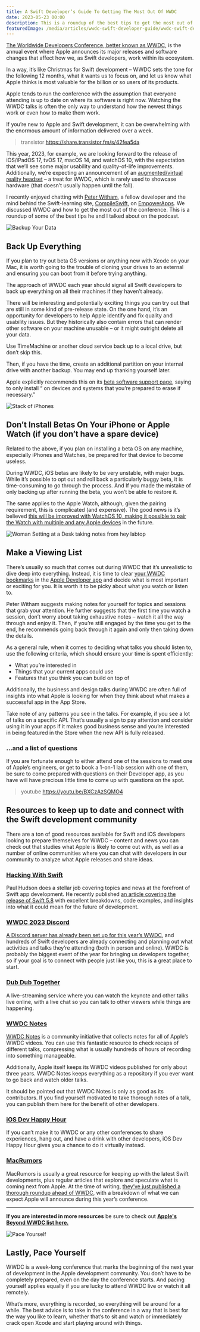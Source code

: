 ```yaml
---
title: A Swift Developer’s Guide To Getting The Most Out Of WWDC
date: 2023-05-23 00:00
description: This is a roundup of the best tips to get the most out of WWDC, Apple’s annual software conference, for both new and experienced Swift and iOS developers.
featuredImage: /media/articles/wwdc-swift-developer-guide/wwdc-swift-developer-guide.webp
---
```


[The Worldwide Developers Conference, better known as WWDC,](https://developer.apple.com/wwdc23/) is the annual event where Apple announces its major releases and software changes that affect how we, as Swift developers, work within its ecosystem.

In a way, it’s like Christmas for Swift development – WWDC sets the tone for the following 12 months, what it wants us to focus on, and let us know what Apple thinks is most valuable for the billion or so users of its products.

Apple tends to run the conference with the assumption that everyone attending is up to date on where its software is right now. Watching the WWDC talks is often the only way to understand how the newest things work or even how to make them work.

If you’re new to Apple and Swift development, it can be overwhelming with the enormous amount of information delivered over a week.

> transistor https://share.transistor.fm/s/42fea5da

This year, 2023, for example, we are looking forward to the release of iOS/iPadOS 17, tvOS 17, macOS 14, and watchOS 10, with the expectation that we’ll see some major usability and quality-of-life improvements. Additionally, we’re expecting an announcement of an [augmented/virtual reality headset](https://www.macrumors.com/roundup/ar-vr/) – a treat for WWDC, which is rarely used to showcase hardware (that doesn’t usually happen until the fall).

I recently enjoyed chatting with [Peter Witham](https://peterwitham.com), a fellow developer and the mind behind the Swift-learning site, [CompileSwift](https://www.compileswift.com), on [EmpowerApps](/episodes/149-how-to-wwdc-with-peter-witham/). We discussed WWDC and how to get the most out of the conference. This is a roundup of some of the best tips he and I talked about on the podcast.

![Backup Your Data](/media/articles/wwdc-swift-developer-guide/holding-a-backup-external-hdd-with-archive-and-con-2022-11-09-03-51-59-utc.webp)

## Back Up Everything

If you plan to try out beta OS versions or anything new with Xcode on your Mac, it is worth going to the trouble of cloning your drives to an external and ensuring you can boot from it before trying anything.

The approach of WWDC each year should signal all Swift developers to back up everything on all their machines if they haven’t already.

There will be interesting and potentially exciting things you can try out that are still in some kind of pre-release state. On the one hand, it’s an opportunity for developers to help Apple identify and fix quality and usability issues. But they historically also contain errors that can render other software on your machine unusable – or it might outright delete all your data.

Use TimeMachine or another cloud service back up to a local drive, but don’t skip this.

Then, if you have the time, create an additional partition on your internal drive with another backup. You may end up thanking yourself later.

Apple explicitly recommends this on its [beta software support page](https://developer.apple.com/support/install-beta/), saying to only install “ on devices and systems that you’re prepared to erase if necessary.”

![Stack of iPhones](/media/articles/wwdc-swift-developer-guide/iphones-stacked-on-each-other-2022-11-16-15-05-04-utc.webp)

## Don’t Install Betas On Your iPhone or Apple Watch (if you don’t have a spare device)

Related to the above, if you plan on installing a beta OS on any machine, especially iPhones and Watches, be prepared for that device to become useless.

During WWDC, iOS betas are likely to be very unstable, with major bugs. While it’s possible to opt out and roll back a particularly buggy beta, it is time-consuming to go through the process. And If you made the mistake of only backing up after running the beta, you won’t be able to restore it.

The same applies to the Apple Watch, although, given the pairing requirement, this is complicated (and expensive). The good news is it’s believed [this will be improved with WatchOS 10, making it possible to pair the Watch with multiple and any Apple devices](https://www.macrumors.com/2023/04/27/apple-watch-pairing-multiple-apple-devices/) in the future.

![Woman Setting at a Desk taking notes from hey labtop](/media/articles/wwdc-swift-developer-guide/woman-sitting-at-a-desk-in-an-office-in-front-of-a-2022-11-14-05-56-17-utc.webp)

## Make a Viewing List

There’s usually so much that comes out during WWDC that it’s unrealistic to dive deep into everything. Instead, it is time to clear [your WWDC bookmarks](https://c.im/users/leogdion/statuses/110242698447385023) in the [Apple Developer app](https://apps.apple.com/us/app/apple-developer/id640199958) and decide what is most important or exciting for you. It is worth it to be picky about what you watch or listen to.

Peter Witham suggests making notes for yourself for topics and sessions that grab your attention. He further suggests that the first time you watch a session, don’t worry about taking exhaustive notes – watch it all the way through and enjoy it. Then, if you’re still engaged by the time you get to the end, he recommends going back through it again and only then taking down the details.

As a general rule, when it comes to deciding what talks you should listen to, use the following criteria, which should ensure your time is spent efficiently:

* What you’re interested in
* Things that your current apps could use
* Features that you think you can build on top of

Additionally, the business and design talks during WWDC are often full of insights into what Apple is looking for when they think about what makes a successful app in the App Store.

Take note of any patterns you see in the talks. For example, if you see a lot of talks on a specific API. That’s usually a sign to pay attention and consider using it in your apps if it makes good business sense and you’re interested in being featured in the Store when the new API is fully released. 


### …and a list of questions

If you are fortunate enough to either attend one of the sessions to meet one of Apple’s engineers, or get to book a 1-on-1 lab session with one of them, be sure to come prepared with questions on their Developer app, as you have will have precious little time to come up with questions on the spot.

> youtube https://youtu.be/BXCzAzSQMO4

## Resources to keep up to date and connect with the Swift development community

There are a ton of good resources available for Swift and iOS developers looking to prepare themselves for WWDC – content and news you can check out that studies what Apple is likely to come out with, as well as a number of online communities where you can chat with developers in our community to analyze what Apple releases and share ideas.


### [Hacking With Swift](https://www.hackingwithswift.com)

Paul Hudson does a stellar job covering topics and news at the forefront of Swift app development. He recently published [an article covering the release of Swift 5.8](https://www.hackingwithswift.com/articles/256/whats-new-in-swift-5-8) with excellent breakdowns, code examples, and insights into what it could mean for the future of development.


### [WWDC 2023 Discord](https://discord.com/invite/39gfzeB3xR)

[A Discord server has already been set up for this year’s WWDC](https://discord.com/invite/39gfzeB3xR), and hundreds of Swift developers are already connecting and planning out what activities and talks they’re attending (both in person and online). WWDC is probably the biggest event of the year for bringing us developers together, so if your goal is to connect with people just like you, this is a great place to start.


### [Dub Dub Together](https://wwdctogether.com/#)

A live-streaming service where you can watch the keynote and other talks live online, with a live chat so you can talk to other viewers while things are happening.

### [WWDC Notes](https://www.wwdcnotes.com)

[WWDC Notes](https://www.wwdcnotes.com) is a community initiative that collects notes for all of Apple’s WWDC videos. You can use this fantastic resource to check recaps of different talks, compressing what is usually hundreds of hours of recording into something manageable.

Additionally, Apple itself keeps its WWDC videos published for only about three years. WWDC Notes keeps everything as a repository if you ever want to go back and watch older talks.

It should be pointed out that WWDC Notes is only as good as its contributors. If you find yourself motivated to take thorough notes of a talk, you can publish them here for the benefit of other developers.

### [iOS Dev Happy Hour](https://www.iosdevhappyhour.com)

If you can’t make it to WWDC or any other conferences to share experiences, hang out, and have a drink with other developers, iOS Dev Happy Hour gives you a chance to do it virtually instead.


### [MacRumors](https://www.macrumors.com)

MacRumors is usually a great resource for keeping up with the latest Swift developments, plus regular articles that explore and speculate what is coming next from Apple. At the time of writing, [they’ve just published a thorough roundup ahead of WWDC](https://www.macrumors.com/roundup/wwdc/), with a breakdown of what we can expect Apple will announce during this year’s conference.

---

**If you are interested in more resources** be sure to check out **[Apple's Beyond WWDC list here.](https://developer.apple.com/wwdc23/beyond-wwdc/)**

![Pace Yourself](/media/articles/wwdc-swift-developer-guide/pace-yourself-this-is-your-journey-closeup-shot-2023-01-11-22-11-58-utc.webp)

## Lastly, Pace Yourself

WWDC is a week-long conference that marks the beginning of the next year of development in the Apple development community. You don’t have to be completely prepared, even on the day the conference starts. And pacing yourself applies equally if you are lucky to attend WWDC live or watch it all remotely.

What’s more, everything is recorded, so everything will be around for a while. The best advice is to take in the conference in a way that is best for the way you like to learn, whether that’s to sit and watch or immediately crack open Xcode and start playing around with things. 
